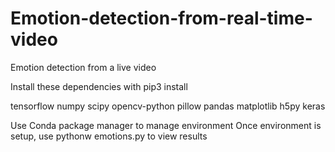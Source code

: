 # Emotion-detection-from-real-time-video
Emotion detection from a live video

Install these dependencies with pip3 install <module name>

tensorflow
numpy
scipy
opencv-python
pillow
pandas
matplotlib
h5py
keras

Use Conda package manager to manage environment
Once environment is setup, use pythonw emotions.py to view results
